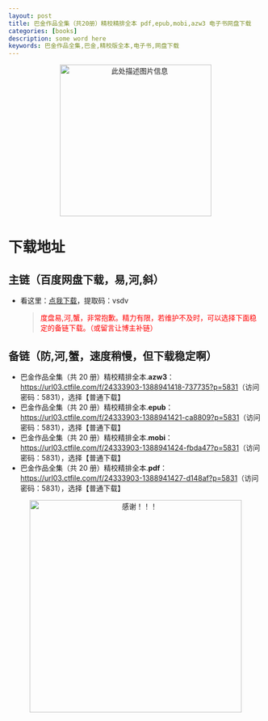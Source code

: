 ```yaml
---
layout: post
title: 巴金作品全集（共20册）精校精排全本 pdf,epub,mobi,azw3 电子书网盘下载
categories: [books]
description: some word here
keywords: 巴金作品全集,巴金,精校版全本,电子书,网盘下载
---
```


<div align="center"><img src="https://qweree.cn/wp-content/uploads/2024/10/ba-jin-zuo-pin-quan-ji-tuya.jpg" alt="此处描述图片信息" width="300px" height="auto"></div>

# 下载地址

## 主链（百度网盘下载，易,河,斜）

- 看这里：[点我下载](https://pan.baidu.com/s/1iMXUbSbtZQZjDcqDmnWUyw?pwd=vsdv)，提取码：vsdv

  > <p style="color:red" >度盘易,河,蟹，非常抱歉。精力有限，若维护不及时，可以选择下面稳定的备链下载。（或留言让博主补链）</p>

## 备链（防,河,蟹，速度稍慢，但下载稳定啊）

- 巴金作品全集（共 20 册）精校精排全本.**azw3**：<https://url03.ctfile.com/f/24333903-1388941418-737735?p=5831>（访问密码：5831），选择【普通下载】
- 巴金作品全集（共 20 册）精校精排全本.**epub**：<https://url03.ctfile.com/f/24333903-1388941421-ca8809?p=5831>（访问密码：5831），选择【普通下载】
- 巴金作品全集（共 20 册）精校精排全本.**mobi**：<https://url03.ctfile.com/f/24333903-1388941424-fbda47?p=5831>（访问密码：5831），选择【普通下载】
- 巴金作品全集（共 20 册）精校精排全本.**pdf**：<https://url03.ctfile.com/f/24333903-1388941427-d148af?p=5831>（访问密码：5831），选择【普通下载】

<div align="center"><img src="https://pic.imgdb.cn/item/6707df6bd29ded1a8ce37031.gif" alt="感谢！！！" width="420px" height="auto"/></div>

